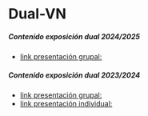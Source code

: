 # Dual-VN

<h5>Contenido exposición dual 2024/2025</h5>

* [link presentación grupal:](https://www.canva.com/design/DAGGIKTiroI/vpGaLUvZN2D_AKYS-OogVw/view?utm_content=DAGGIKTiroI&utm_campaign=designshare&utm_medium=link2&utm_source=uniquelinks&utlId=h1739a1bf64)
  
<h5>Contenido exposición dual 2023/2024</h5>

* [link presentación grupal:](https://www.canva.com/design/DAGGIKTiroI/vpGaLUvZN2D_AKYS-OogVw/view?utm_content=DAGGIKTiroI&utm_campaign=designshare&utm_medium=link&utm_source=editor)
* [link presentación individual:](https://www.canva.com/design/DAGGWj962PU/Mj-7wXvty3IS91X_HrwXpQ/view?utm_content=DAGGWj962PU&utm_campaign=designshare&utm_medium=link&utm_source=editor)
